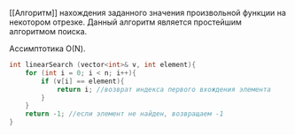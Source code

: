 [[Алгоритм]] нахождения заданного значения произвольной функции на некотором отрезке. Данный алгоритм является простейшим алгоритмом поиска. 

Ассимптотика О(N). 

```C
int linearSearch (vector<int>& v, int element){
	for (int i = 0; i < n; i++){
		if (v[i] == element){
			return i; //возврат индекса первого вхождения элемента
		}
	}
	return -1; //если элемент не найден, возвращаем -1
}
```